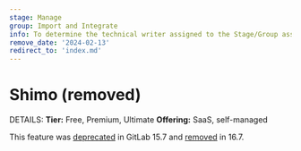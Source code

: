 ```yaml
---
stage: Manage
group: Import and Integrate
info: To determine the technical writer assigned to the Stage/Group associated with this page, see https://handbook.gitlab.com/handbook/product/ux/technical-writing/#assignments
remove_date: '2024-02-13'
redirect_to: 'index.md'
---
```


# Shimo (removed)

DETAILS:
**Tier:** Free, Premium, Ultimate
**Offering:** SaaS, self-managed

This feature was [deprecated](https://gitlab.com/gitlab-org/gitlab/-/issues/377824) in GitLab 15.7
and [removed](https://gitlab.com/gitlab-org/gitlab/-/merge_requests/136143) in 16.7.
